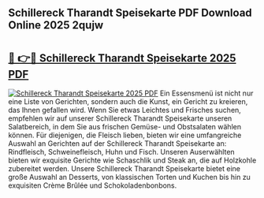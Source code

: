 ## Schillereck Tharandt Speisekarte PDF Download Online 2025 2qujw

# <h2><a href="http://gc6in5m.nevu.top/?p=Schillereck+Tharandt+Speisekarte">🔗 👉🔴 Schillereck Tharandt Speisekarte 2025 PDF</a></h2>

[![Schillereck Tharandt Speisekarte 2025 PDF](https://i.imgur.com/dBaPXMq.png)](http://gc6in5m.nevu.top/?p=Schillereck+Tharandt+Speisekarte)
Ein Essensmenü ist nicht nur eine Liste von Gerichten, sondern auch die Kunst, ein Gericht zu kreieren, das Ihnen gefallen wird. Wenn Sie etwas Leichtes und Frisches suchen, empfehlen wir auf unserer Schillereck Tharandt Speisekarte unseren Salatbereich, in dem Sie aus frischen Gemüse- und Obstsalaten wählen können. Für diejenigen, die Fleisch lieben, bieten wir eine umfangreiche Auswahl an Gerichten auf der Schillereck Tharandt Speisekarte an: Rindfleisch, Schweinefleisch, Huhn und Fisch. Unseren Auserwählten bieten wir exquisite Gerichte wie Schaschlik und Steak an, die auf Holzkohle zubereitet werden. Unsere Schillereck Tharandt Speisekarte bietet eine große Auswahl an Desserts, von klassischen Torten und Kuchen bis hin zu exquisiten Crème Brûlée und Schokoladenbonbons.
